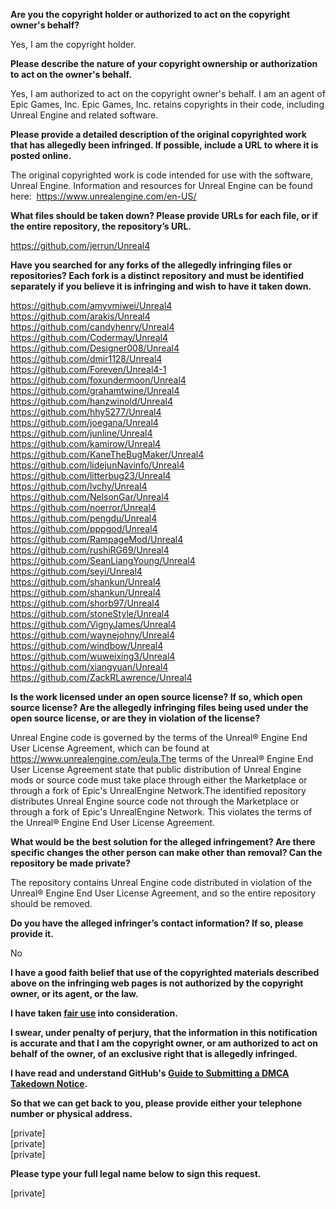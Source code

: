 **Are you the copyright holder or authorized to act on the copyright owner's behalf?**

Yes, I am the copyright holder.

**Please describe the nature of your copyright ownership or authorization to act on the owner's behalf.**

Yes, I am authorized to act on the copyright owner's behalf. I am an agent of Epic Games, Inc. Epic Games, Inc. retains copyrights in their code, including Unreal Engine and related software.

**Please provide a detailed description of the original copyrighted work that has allegedly been infringed. If possible, include a URL to where it is posted online.**

The original copyrighted work is code intended for use with the software, Unreal Engine. Information and resources for Unreal Engine can be found here:  https://www.unrealengine.com/en-US/

**What files should be taken down? Please provide URLs for each file, or if the entire repository, the repository’s URL.**

https://github.com/jerrun/Unreal4

**Have you searched for any forks of the allegedly infringing files or repositories? Each fork is a distinct repository and must be identified separately if you believe it is infringing and wish to have it taken down.**

https://github.com/amyvmiwei/Unreal4  
https://github.com/arakis/Unreal4  
https://github.com/candyhenry/Unreal4  
https://github.com/Codermay/Unreal4  
https://github.com/Designer008/Unreal4  
https://github.com/dmir1128/Unreal4  
https://github.com/Foreven/Unreal4-1  
https://github.com/foxundermoon/Unreal4  
https://github.com/grahamtwine/Unreal4  
https://github.com/hanzwinold/Unreal4  
https://github.com/hhy5277/Unreal4  
https://github.com/joegana/Unreal4  
https://github.com/junline/Unreal4  
https://github.com/kamirow/Unreal4  
https://github.com/KaneTheBugMaker/Unreal4  
https://github.com/lidejunNavinfo/Unreal4  
https://github.com/litterbug23/Unreal4  
https://github.com/lvchy/Unreal4  
https://github.com/NelsonGar/Unreal4  
https://github.com/noerror/Unreal4  
https://github.com/pengdu/Unreal4  
https://github.com/pppgod/Unreal4  
https://github.com/RampageMod/Unreal4  
https://github.com/rushiRG69/Unreal4  
https://github.com/SeanLiangYoung/Unreal4  
https://github.com/seyi/Unreal4  
https://github.com/shankun/Unreal4  
https://github.com/shankun/Unreal4  
https://github.com/shorb97/Unreal4  
https://github.com/stoneStyle/Unreal4  
https://github.com/VignyJames/Unreal4  
https://github.com/waynejohny/Unreal4  
https://github.com/windbow/Unreal4  
https://github.com/wuweixing3/Unreal4  
https://github.com/xiangyuan/Unreal4  
https://github.com/ZackRLawrence/Unreal4  

**Is the work licensed under an open source license? If so, which open source license? Are the allegedly infringing files being used under the open source license, or are they in violation of the license?**

Unreal Engine code is governed by the terms of the Unreal® Engine End User License Agreement, which can be found at https://www.unrealengine.com/eula.The terms of the Unreal® Engine End User License Agreement state that public distribution of Unreal Engine mods or source code must take place through either the Marketplace or through a fork of Epic's UnrealEngine Network.The identified repository distributes Unreal Engine source code not through the Marketplace or through a fork of Epic's UnrealEngine Network. This violates the terms of the Unreal® Engine End User License Agreement.

**What would be the best solution for the alleged infringement? Are there specific changes the other person can make other than removal? Can the repository be made private?**

The repository contains Unreal Engine code distributed in violation of the Unreal® Engine End User License Agreement, and so the entire repository should be removed.

**Do you have the alleged infringer’s contact information? If so, please provide it.**

No

**I have a good faith belief that use of the copyrighted materials described above on the infringing web pages is not authorized by the copyright owner, or its agent, or the law.**

**I have taken <a href="https://www.lumendatabase.org/topics/22">fair use</a> into consideration.**

**I swear, under penalty of perjury, that the information in this notification is accurate and that I am the copyright owner, or am authorized to act on behalf of the owner, of an exclusive right that is allegedly infringed.**

**I have read and understand GitHub's <a href="https://help.github.com/articles/guide-to-submitting-a-dmca-takedown-notice/">Guide to Submitting a DMCA Takedown Notice</a>.**

**So that we can get back to you, please provide either your telephone number or physical address.**

[private]  
[private]  
[private]

**Please type your full legal name below to sign this request.**

[private]
